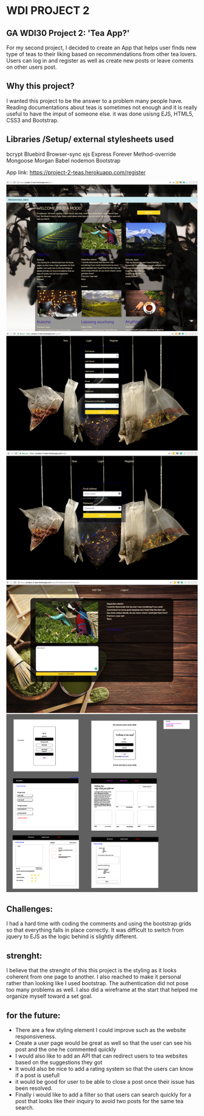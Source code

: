 # WDI PROJECT 2

## GA WDI30 Project 2: 'Tea App?'

For my second project, I decided to create an App that helps user finds new type of teas to their liking based on recommendations from other tea lovers. Users can log in and register as well as create new posts or leave coments on other users post. 

## Why this project?

I wanted this project to be the answer to a problem many people have. Reading documentations about teas is sometimes not enough and it is really useful to have the imput of someone else. it was done usisng EJS, HTML5, CSS3 and Bootstrap.


## Libraries /Setup/ external stylesheets used


bcrypt
Bluebird
Browser-sync
ejs
Express
Forever
Method-override
Mongoose
Morgan
Babel
nodemon
Bootstrap


App link: [https://project-2-teas.herokuapp.com/register ]()

![Initial Sketch](src/readme/index.png)
![screenshot2](src/readme/register.png)
![Initial Sketch](src/readme/login.png)
![screenshot1](src/readme/post.png)
![screenshot1](src/readme/wireframe.png)


## Challenges:

I had a hard time with coding the comments and using the bootstrap grids so that everything falls in place correctly. It was difficult to switch from jquery to EJS as the logic behind is slightly different.

## strenght:

I believe that the strenght of this this project is the styling as it looks coherent from one page to another. I also reached to make it personal rather than looking like I used bootstrap. The authentication did not pose too many problems as well. I also did a wireframe at the start that helped me organize myself toward a set goal. 

## for the future:


* There are a few styling element I could improve such as the website responsiveness.
* Create a user page would be great as well so that the user can see his post and the one he commented quickly
* I would also like to add an API that can redirect users to tea websites based on the suggestions they got
* It would also be nice to add a rating system so that the users can know if a post is usefull
* it would be good for user to be able to close a post once their issue has been resolved.
* Finally i would like to add a filter so that users can search quickly for a post that looks like their inquiry to avoid two posts for the same tea search.
 
